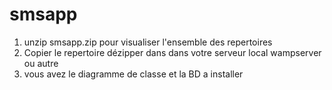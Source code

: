 # smsapp

1. unzip smsapp.zip pour visualiser l'ensemble des repertoires
2. Copier le repertoire dézipper dans dans votre serveur local wampserver ou autre
3. vous avez le diagramme de classe et la BD a installer
